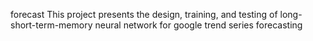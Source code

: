 forecast
This project presents the design, training, and testing of long-short-term-memory neural network for google trend series forecasting
